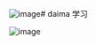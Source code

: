 ![image](https://github.com/xu1255362618/daima/assets/143588148/3312de63-d45c-438c-8125-e293eaa2493e)# daima
学习

![image](https://github.com/xu1255362618/daima/assets/143588148/14f33eb2-f304-4329-8099-1e8508c77e78)
